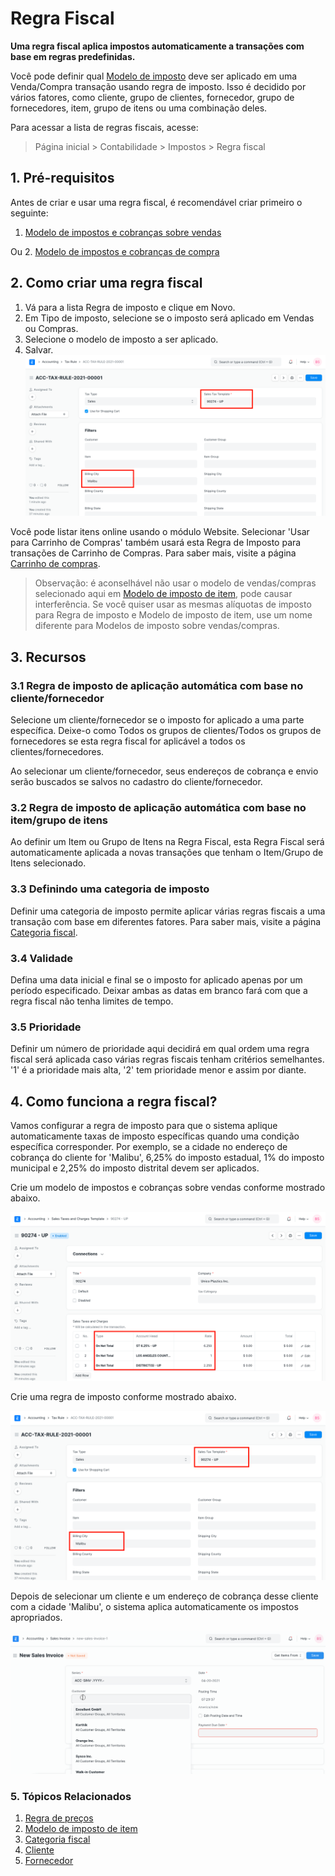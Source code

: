 # Regra Fiscal


**Uma regra fiscal aplica impostos automaticamente a transações com base em regras predefinidas.**


Você pode definir qual [Modelo de imposto](/docs/pt/setting-up/setting-up-taxes.html) deve ser aplicado em uma Venda/Compra transação usando regra de imposto. Isso é decidido por vários fatores, como cliente, grupo de clientes, fornecedor, grupo de fornecedores, item, grupo de itens ou uma combinação deles.


Para acessar a lista de regras fiscais, acesse:



> 
> Página inicial > Contabilidade > Impostos > Regra fiscal
> 
> 
> 


## 1. Pré-requisitos


Antes de criar e usar uma regra fiscal, é recomendável criar primeiro o seguinte:


1. [Modelo de impostos e cobranças sobre vendas](/docs/pt/selling/sales-taxes-and-charges-template)


Ou
2. [Modelo de impostos e cobranças de compra](/docs/pt/buying/purchase-taxes-and-charges-template)


## 2. Como criar uma regra fiscal


1. Vá para a lista Regra de imposto e clique em Novo.
2. Em Tipo de imposto, selecione se o imposto será aplicado em Vendas ou Compras.
3. Selecione o modelo de imposto a ser aplicado.
4. Salvar.
![Tax Rule](/files/tax-rule.png)


Você pode listar itens online usando o módulo Website. Selecionar 'Usar para Carrinho de Compras' também usará esta Regra de Imposto para transações de Carrinho de Compras. Para saber mais, visite a página [Carrinho de compras](/docs/pt/e_commerce/shopping-cart).



> 
> Observação: é aconselhável não usar o modelo de vendas/compras selecionado aqui em [Modelo de imposto de item](/docs/pt/accounts/item-tax-template), pode causar interferência. Se você quiser usar as mesmas alíquotas de imposto para Regra de imposto e Modelo de imposto de item, use um nome diferente para Modelos de imposto sobre vendas/compras.
> 
> 
> 


## 3. Recursos


### 3.1 Regra de imposto de aplicação automática com base no cliente/fornecedor


Selecione um cliente/fornecedor se o imposto for aplicado a uma parte específica. Deixe-o como Todos os grupos de clientes/Todos os grupos de fornecedores se esta regra fiscal for aplicável a todos os clientes/fornecedores.


Ao selecionar um cliente/fornecedor, seus endereços de cobrança e envio serão buscados se salvos no cadastro do cliente/fornecedor.


### 3.2 Regra de imposto de aplicação automática com base no item/grupo de itens


Ao definir um Item ou Grupo de Itens na Regra Fiscal, esta Regra Fiscal será automaticamente aplicada a novas transações que tenham o Item/Grupo de Itens selecionado.


### 3.3 Definindo uma categoria de imposto


Definir uma categoria de imposto permite aplicar várias regras fiscais a uma transação com base em diferentes fatores. Para saber mais, visite a página [Categoria fiscal](/docs/pt/accounts/tax-category).


### 3.4 Validade


Defina uma data inicial e final se o imposto for aplicado apenas por um período especificado. Deixar ambas as datas em branco fará com que a regra fiscal não tenha limites de tempo.


### 3.5 Prioridade


Definir um número de prioridade aqui decidirá em qual ordem uma regra fiscal será aplicada caso várias regras fiscais tenham critérios semelhantes. '1' é a prioridade mais alta, '2' tem prioridade menor e assim por diante.


## 4. Como funciona a regra fiscal?


Vamos configurar a regra de imposto para que o sistema aplique automaticamente taxas de imposto específicas quando uma condição específica corresponder. Por exemplo, se a cidade no endereço de cobrança do cliente for 'Malibu', 6,25% do imposto estadual, 1% do imposto municipal e 2,25% do imposto distrital devem ser aplicados. 


Crie um modelo de impostos e cobranças sobre vendas conforme mostrado abaixo.


![City Specific To Zipcode](/files/city-specific-tax.png)


Crie uma regra de imposto conforme mostrado abaixo.


![Tax Rule](/files/tax-rule.png)


Depois de selecionar um cliente e um endereço de cobrança desse cliente com a cidade 'Malibu', o sistema aplica automaticamente os impostos apropriados.


![Regra de imposto na fatura de vendas](/files/tax-rule-in-sales-invoice.gif)


### 5. Tópicos Relacionados


1. [Regra de preços](/docs/pt/accounts/pricing-rule)
2. [Modelo de imposto de item](/docs/pt/accounts/item-tax-template)
3. [Categoria fiscal](/docs/pt/accounts/tax-category)
4. [Cliente](/docs/pt/CRM/customer)
5. [Fornecedor](/docs/pt/buying/supplier)
